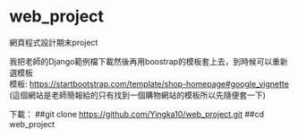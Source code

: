 # web_project
網頁程式設計期末project

我把老師的Django範例檔下載然後再用boostrap的模板套上去，到時候可以重新選模板  
模板: https://startbootstrap.com/template/shop-homepage#google_vignette  
(這個網站是老師簡報給的只有找到一個購物網站的模板所以先隨便套一下)    
  
下載：
##git clone https://github.com/Yingka10/web_project.git
##cd web_project
